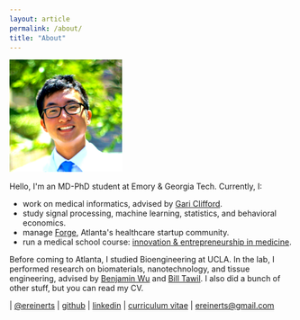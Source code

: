 ```yaml
---
layout: article
permalink: /about/
title: "About"
---
```


<img src="/images/erik.jpg" width="200">

Hello, I'm an MD-PhD student at Emory & Georgia Tech. Currently, I:

+ work on medical informatics, advised by [Gari Clifford](http://gdclifford.info/gari.html).
+ study signal processing, machine learning, statistics, and behavioral economics.
+ manage [Forge](http://forgeatl.com), Atlanta's healthcare startup community.
+ run a medical school course: [innovation & entrepreneurship in medicine](http://erikreinertsen.com/iemed/).

Before coming to Atlanta, I studied Bioengineering at UCLA. In the lab, I performed research on biomaterials, nanotechnology, and tissue engineering, advised by [Benjamin Wu](http://www.bioeng.ucla.edu/people/faculty/Faculty/benjamin-m.-wu-d.d.s.-ph.d) and [Bill Tawil](http://www.bioeng.ucla.edu/people/faculty/adjunct-faculty/bill-j.-tawil-ph.d). I also did a bunch of other stuff, but you can read my CV.

<i class="fa fa-twitter"></i> | [@ereinerts](http://www.twitter.com/ereinerts)
<i class="fa fa-github"></i> | [github](https://github.com/erikreinertsen)
<i class="fa fa-linkedin"></i> | [linkedin](http://www.linkedin.com/in/erikreinertsen/)
<i class="fa fa-graduation-cap"></i> | [curriculum vitae](https://dl.dropboxusercontent.com/u/1102315/Erik%20Reinertsen%20CV.pdf)
<i class="fa fa-envelope"></i> | <a href="mailto:ereinerts@gmail.com">ereinerts@gmail.com</a>

